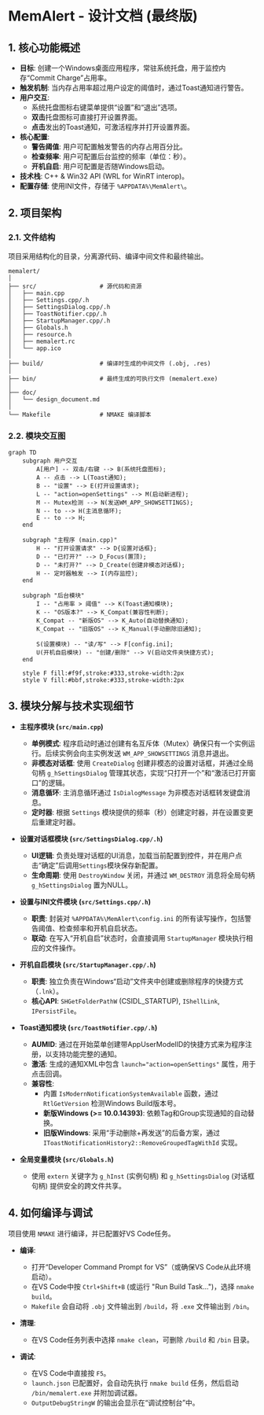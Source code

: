 # MemAlert - 设计文档 (最终版)

## 1. 核心功能概述

- **目标**: 创建一个Windows桌面应用程序，常驻系统托盘，用于监控内存“Commit Charge”占用率。
- **触发机制**: 当内存占用率超过用户设定的阈值时，通过Toast通知进行警告。
- **用户交互**:
    - 系统托盘图标右键菜单提供“设置”和“退出”选项。
    - **双击**托盘图标可直接打开设置界面。
    - **点击**发出的Toast通知，可激活程序并打开设置界面。
- **核心配置**:
    - **警告阈值**: 用户可配置触发警告的内存占用百分比。
    - **检查频率**: 用户可配置后台监控的频率（单位：秒）。
    - **开机自启**: 用户可配置是否随Windows启动。
- **技术栈**: C++ & Win32 API (WRL for WinRT interop)。
- **配置存储**: 使用INI文件，存储于 `%APPDATA%\MemAlert\`。

## 2. 项目架构

### 2.1. 文件结构

项目采用结构化的目录，分离源代码、编译中间文件和最终输出。

```
memalert/
│
├── src/                  # 源代码和资源
│   ├── main.cpp
│   ├── Settings.cpp/.h
│   ├── SettingsDialog.cpp/.h
│   ├── ToastNotifier.cpp/.h
│   ├── StartupManager.cpp/.h
│   ├── Globals.h
│   ├── resource.h
│   ├── memalert.rc
│   └── app.ico
│
├── build/                # 编译时生成的中间文件 (.obj, .res)
│
├── bin/                  # 最终生成的可执行文件 (memalert.exe)
│
├── doc/
│   └── design_document.md
│
└── Makefile              # NMAKE 编译脚本
```

### 2.2. 模块交互图

```mermaid
graph TD
    subgraph 用户交互
        A[用户] -- 双击/右键 --> B(系统托盘图标);
        A -- 点击 --> L(Toast通知);
        B -- "设置" --> E(打开设置请求);
        L -- "action=openSettings" --> M(启动新进程);
        M -- Mutex检测 --> N(发送WM_APP_SHOWSETTINGS);
        N -- to --> H(主消息循环);
        E -- to --> H;
    end

    subgraph "主程序 (main.cpp)"
        H -- "打开设置请求" --> D{设置对话框};
        D -- "已打开?" --> D_Focus(置顶);
        D -- "未打开?" --> D_Create(创建非模态对话框);
        H -- 定时器触发 --> I(内存监控);
    end

    subgraph "后台模块"
        I -- "占用率 > 阈值" --> K(Toast通知模块);
        K -- "OS版本?" --> K_Compat(兼容性判断);
        K_Compat -- "新版OS" --> K_Auto(自动替换通知);
        K_Compat -- "旧版OS" --> K_Manual(手动删除旧通知);
        
        S(设置模块) -- "读/写" --> F[config.ini];
        U(开机自启模块) -- "创建/删除" --> V(启动文件夹快捷方式);
    end

    style F fill:#f9f,stroke:#333,stroke-width:2px
    style V fill:#bbf,stroke:#333,stroke-width:2px
```

## 3. 模块分解与技术实现细节

- **主程序模块 (`src/main.cpp`)**
    - **单例模式**: 程序启动时通过创建有名互斥体（Mutex）确保只有一个实例运行。后续实例会向主实例发送 `WM_APP_SHOWSETTINGS` 消息并退出。
    - **非模态对话框**: 使用 `CreateDialog` 创建非模态的设置对话框，并通过全局句柄 `g_hSettingsDialog` 管理其状态，实现“只打开一个”和“激活已打开窗口”的逻辑。
    - **消息循环**: 主消息循环通过 `IsDialogMessage` 为非模态对话框转发键盘消息。
    - **定时器**: 根据 `Settings` 模块提供的频率（秒）创建定时器，并在设置变更后重建定时器。

- **设置对话框模块 (`src/SettingsDialog.cpp/.h`)**
    - **UI逻辑**: 负责处理对话框的UI消息，加载当前配置到控件，并在用户点击“确定”后调用`Settings`模块保存新配置。
    - **生命周期**: 使用 `DestroyWindow` 关闭，并通过 `WM_DESTROY` 消息将全局句柄 `g_hSettingsDialog` 置为NULL。

- **设置与INI文件模块 (`src/Settings.cpp/.h`)**
    - **职责**: 封装对 `%APPDATA%\MemAlert\config.ini` 的所有读写操作，包括警告阈值、检查频率和开机自启状态。
    - **联动**: 在写入“开机自启”状态时，会直接调用 `StartupManager` 模块执行相应的文件操作。

- **开机自启模块 (`src/StartupManager.cpp/.h`)**
    - **职责**: 独立负责在Windows“启动”文件夹中创建或删除程序的快捷方式（`.lnk`）。
    - **核心API**: `SHGetFolderPathW` (CSIDL_STARTUP), `IShellLink`, `IPersistFile`。

- **Toast通知模块 (`src/ToastNotifier.cpp/.h`)**
    - **AUMID**: 通过在开始菜单创建带AppUserModelID的快捷方式来为程序注册，以支持功能完整的通知。
    - **激活**: 生成的通知XML中包含 `launch="action=openSettings"` 属性，用于点击回调。
    - **兼容性**:
        - 内置 `IsModernNotificationSystemAvailable` 函数，通过 `RtlGetVersion` 检测Windows Build版本号。
        - **新版Windows (>= 10.0.14393)**: 依赖Tag和Group实现通知的自动替换。
        - **旧版Windows**: 采用“手动删除+再发送”的后备方案，通过 `IToastNotificationHistory2::RemoveGroupedTagWithId` 实现。

- **全局变量模块 (`src/Globals.h`)**
    - 使用 `extern` 关键字为 `g_hInst` (实例句柄) 和 `g_hSettingsDialog` (对话框句柄) 提供安全的跨文件共享。

## 4. 如何编译与调试

项目使用 `NMAKE` 进行编译，并已配置好VS Code任务。

- **编译**:
    - 打开“Developer Command Prompt for VS”（或确保VS Code从此环境启动）。
    - 在VS Code中按 `Ctrl+Shift+B` (或运行 "Run Build Task...")，选择 `nmake build`。
    - `Makefile` 会自动将 `.obj` 文件输出到 `/build`，将 `.exe` 文件输出到 `/bin`。

- **清理**:
    - 在VS Code任务列表中选择 `nmake clean`，可删除 `/build` 和 `/bin` 目录。

- **调试**:
    - 在VS Code中直接按 `F5`。
    - `launch.json` 已配置好，会自动先执行 `nmake build` 任务，然后启动 `/bin/memalert.exe` 并附加调试器。
    - `OutputDebugStringW` 的输出会显示在“调试控制台”中。